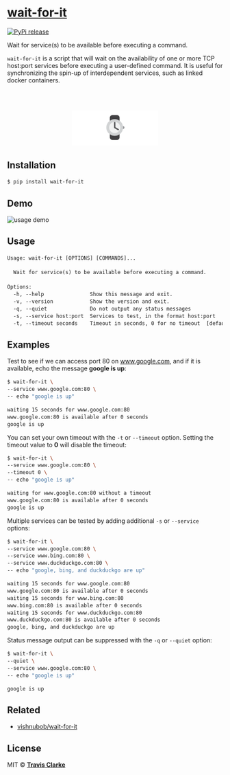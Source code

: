 # [wait-for-it](https://pypi.org/project/wait-for-it/)

[![PyPi release](https://img.shields.io/pypi/v/wait-for-it.svg)](https://pypi.org/project/wait-for-it/)

Wait for service(s) to be available before executing a command.

`wait-for-it` is a script that will wait on the availability of one or more TCP host:port services before executing a user-defined command.
It is useful for synchronizing the spin-up of interdependent services, such as linked docker containers.

<br>
<br>
<a href="https://blog.travismclarke.com/project/wait-for-it/">
  <p align="center"><img width="40%" src="/hero.png" /></p>
</a>

## Installation

```bash
$ pip install wait-for-it
```

## Demo
![usage demo](https://github.com/clarketm/wait-for-it/blob/master/usage.gif)

## Usage
```txt
Usage: wait-for-it [OPTIONS] [COMMANDS]...

  Wait for service(s) to be available before executing a command.

Options:
  -h, --help               Show this message and exit.
  -v, --version            Show the version and exit.
  -q, --quiet              Do not output any status messages
  -s, --service host:port  Services to test, in the format host:port
  -t, --timeout seconds    Timeout in seconds, 0 for no timeout  [default: 15]
```

## Examples

Test to see if we can access port 80 on www.google.com, and if it is available, echo the message **google is up**:

```bash
$ wait-for-it \
--service www.google.com:80 \
-- echo "google is up"
```

```txt
waiting 15 seconds for www.google.com:80
www.google.com:80 is available after 0 seconds
google is up
```

You can set your own timeout with the `-t` or `--timeout` option. Setting the timeout value to **0** will disable the timeout:

```bash
$ wait-for-it \
--service www.google.com:80 \
--timeout 0 \
-- echo "google is up"
```

```txt
waiting for www.google.com:80 without a timeout
www.google.com:80 is available after 0 seconds
google is up
```

Multiple services can be tested by adding additional `-s` or `--service` options:

```bash
$ wait-for-it \
--service www.google.com:80 \
--service www.bing.com:80 \
--service www.duckduckgo.com:80 \
-- echo "google, bing, and duckduckgo are up"
```

```txt
waiting 15 seconds for www.google.com:80
www.google.com:80 is available after 0 seconds
waiting 15 seconds for www.bing.com:80
www.bing.com:80 is available after 0 seconds
waiting 15 seconds for www.duckduckgo.com:80
www.duckduckgo.com:80 is available after 0 seconds
google, bing, and duckduckgo are up
```

Status message output can be suppressed with the `-q` or `--quiet` option:

```bash
$ wait-for-it \
--quiet \
--service www.google.com:80 \
-- echo "google is up"
```

```txt
google is up
```

## Related
* [vishnubob/wait-for-it](https://github.com/vishnubob/wait-for-it)

## License

MIT &copy; [**Travis Clarke**](https://blog.travismclarke.com/)
